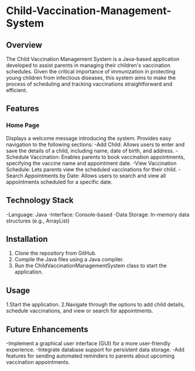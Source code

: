 # Child-Vaccination-Management-System
## Overview
The Child Vaccination Management System is a Java-based application developed to assist parents in managing their children's vaccination schedules. Given the critical importance of immunization in protecting young children from infectious diseases, this system aims to make the process of scheduling and tracking vaccinations straightforward and efficient.

## Features
### Home Page
Displays a welcome message introducing the system.
Provides easy navigation to the following sections:
-Add Child: Allows users to enter and save the details of a child, including name, date of birth, and address.
-Schedule Vaccination: Enables parents to book vaccination appointments, specifying the vaccine name and appointment date.
-View Vaccination Schedule: Lets parents view the scheduled vaccinations for their child.
-Search Appointments by Date: Allows users to search and view all appointments scheduled for a specific date.
## Technology Stack
-Language: Java
-Interface: Console-based
-Data Storage: In-memory data structures (e.g., ArrayList)
## Installation
1) Clone the repository from GitHub.
2) Compile the Java files using a Java compiler.
3) Run the ChildVaccinationManagementSystem class to start the application.
## Usage
1.Start the application.
2.Navigate through the options to add child details, schedule vaccinations, and view or search for appointments.
## Future Enhancements
-Implement a graphical user interface (GUI) for a more user-friendly experience.
-Integrate database support for persistent data storage.
-Add features for sending automated reminders to parents about upcoming vaccination appointments.

